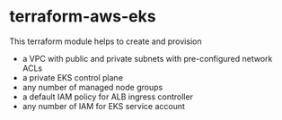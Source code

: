 # terraform-aws-eks

This terraform module helps to create and provision

- a VPC with public and private subnets with pre-configured network ACLs
- a private EKS control plane
- any number of managed node groups
- a default IAM policy for ALB ingress controller
- any number of IAM for EKS service account
